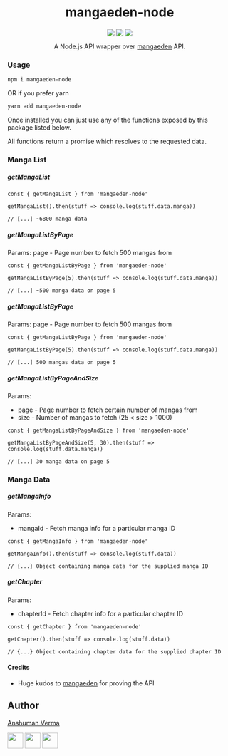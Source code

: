<h1 align="center"> mangaeden-node </h1>
<p align="center">
<img src="https://img.shields.io/npm/v/mangaeden-node.svg?style=for-the-badge" align="center">

<img src="https://img.shields.io/npm/dt/mangaeden-node.svg?style=for-the-badge" align="center">

<img src="https://img.shields.io/github/license/anshumanv/mangaeden-node.svg?style=for-the-badge" align="center">

</p>


<p align="center">A Node.js API wrapper over <a href="https://www.mangaeden.com/api/">mangaeden</a> API.</p>


### Usage

```sh
npm i mangaeden-node
```

OR if you prefer yarn
```sh
yarn add mangaeden-node
```

Once installed you can just use any of the functions exposed by this package listed below.

All functions return a promise which resolves to the requested data.


### Manga List

##### getMangaList

```node
const { getMangaList } from 'mangaeden-node'

getMangaList().then(stuff => console.log(stuff.data.manga))

// [...] ~6800 manga data

```

##### getMangaListByPage

Params: page - Page number to fetch 500 mangas from

```node
const { getMangaListByPage } from 'mangaeden-node'

getMangaListByPage(5).then(stuff => console.log(stuff.data.manga))

// [...] ~500 manga data on page 5

```

##### getMangaListByPage

Params: page - Page number to fetch 500 mangas from

```node
const { getMangaListByPage } from 'mangaeden-node'

getMangaListByPage(5).then(stuff => console.log(stuff.data.manga))

// [...] 500 mangas data on page 5

```

##### getMangaListByPageAndSize

Params:  
* page - Page number to fetch certain number of mangas from
* size - Number of mangas to fetch (25 < size > 1000)

```node
const { getMangaListByPageAndSize } from 'mangaeden-node'

getMangaListByPageAndSize(5, 30).then(stuff => console.log(stuff.data.manga))

// [...] 30 manga data on page 5

```


### Manga Data

##### getMangaInfo

Params:  
* mangaId - Fetch manga info for a particular manga ID

```node
const { getMangaInfo } from 'mangaeden-node'

getMangaInfo().then(stuff => console.log(stuff.data))

// {...} Object containing manga data for the supplied manga ID

```

##### getChapter

Params:  
* chapterId - Fetch chapter info for a particular chapter ID

```node
const { getChapter } from 'mangaeden-node'

getChapter().then(stuff => console.log(stuff.data))

// {...} Object containing chapter data for the supplied chapter ID

```

#### Credits

* Huge kudos to [mangaeden](https://www.mangaeden.com/eng/) for proving the API


## Author

[Anshuman Verma](https://github.com/anshumanv)

[<img src="https://image.flaticon.com/icons/svg/185/185961.svg" width="35" padding="10">](https://twitter.com/Anshumaniac12)
[<img src="https://image.flaticon.com/icons/svg/185/185964.svg" width="35" padding="10">](https://linkedin.com/in/anshumanv12)
[<img src="https://image.flaticon.com/icons/svg/185/185981.svg" width="35" padding="10">](https://www.facebook.com/anshumanv12)
